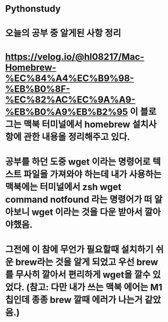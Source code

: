 # Pythonstudy
# 오늘의 공부 중 알게된 사항 정리
# https://velog.io/@hl08217/Mac-Homebrew-%EC%84%A4%EC%B9%98-%EB%B0%8F-%EC%82%AC%EC%9A%A9-%EB%B0%A9%EB%B2%95 이 블로그는 맥북 터미널에서 homebrew 설치사항에 관한 내용을 정리해주고 있다.
# 공부를 하던 도중 wget 이라는 명령어로 텍스트 파일을 가져와야 하는데 내가 사용하는 맥북에는 터미널에서 zsh wget command notfound 라는 명령어가 떠 알아보니 wget 이라는 것을 다운 받아서 깔아야했음.
# 그전에 이 참에 무언가 필요할때 설치하기 쉬운 brew라는 것을 알게 되었고 우선 brew를 무사히 깔아서 편리하게 wget을 깔수 있었다. (참고: 다만 내가 쓰는 맥북 에어는 M1 칩인데 종종 brew 깔때 에러가 나는거 같았음.)
